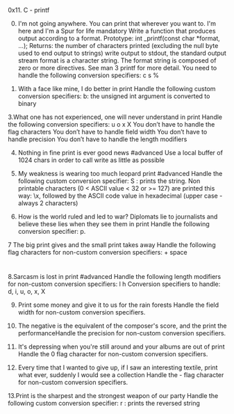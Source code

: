 0x11. C - printf

0. I'm not going anywhere. You can print that wherever you want to.
I'm here and I'm a Spur for life
mandatory
Write a function that produces output according to a format.
Prototype: int _printf(const char *format, ...);
Returns: the number of characters printed (excluding the null byte used to end
output to strings)
write output to stdout, the standard output stream
format is a character string. The format string is composed of zero or more
directives. See man 3 printf for more detail. You need to handle the following
conversion specifiers:
c
s
%

2. With a face like mine, I do better in print
Handle the following custom conversion specifiers:
b: the unsigned int argument is converted to binary

3.What one has not experienced, one will never understand in print
Handle the following conversion specifiers:
u
o
x
X
You don’t have to handle the flag characters
You don’t have to handle field width
You don’t have to handle precision
You don’t have to handle the length modifiers

4. Nothing in fine print is ever good news
#advanced
Use a local buffer of 1024 chars in order to call write as little as possible

5. My weakness is wearing too much leopard print
#advanced
Handle the following custom conversion specifier:
S : prints the string.
Non printable characters (0 < ASCII value < 32 or >= 127) are printed this way:
\x, followed by the ASCII code value in hexadecimal
(upper case - always 2 characters)

6. How is the world ruled and led to war? Diplomats lie to journalists and
believe these lies when they see them in print
Handle the following conversion specifier: p.

7 The big print gives and the small print takes away
Handle the following flag characters for non-custom conversion specifiers:
+
space
#
8.Sarcasm is lost in print
#advanced
Handle the following length modifiers for non-custom conversion specifiers:
l
h
Conversion specifiers to handle: d, i, u, o, x, X

9. Print some money and give it to us for the rain forests
Handle the field width for non-custom conversion specifiers.

10. The negative is the equivalent of the composer's score, and the print the
performanceHandle the precision for non-custom conversion specifiers.

11. It's depressing when you're still around and your albums are out of print
Handle the 0 flag character for non-custom conversion specifiers.

12. Every time that I wanted to give up, if I saw an interesting textile,
print what ever, suddenly I would see a collection
Handle the - flag character for non-custom conversion specifiers.

13.Print is the sharpest and the strongest weapon of our party
Handle the following custom conversion specifier:
r : prints the reversed string